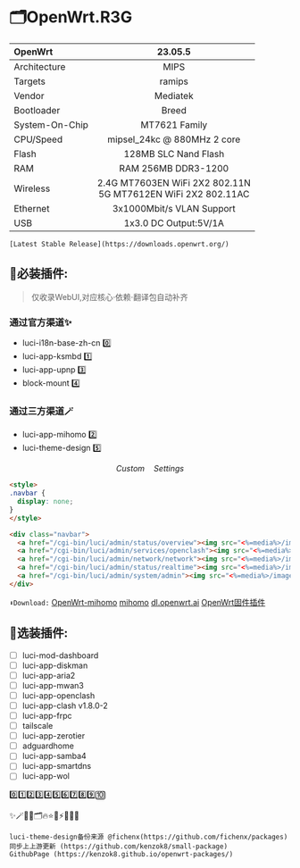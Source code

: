 # 🗂️OpenWrt.R3G
| OpenWrt | 23.05.5 |
| :------ |:-------:|
Architecture|MIPS
Targets|ramips
Vendor|Mediatek
Bootloader|Breed
System-On-Chip|MT7621 Family
CPU/Speed|mipsel_24kc @ 880MHz 2 core
Flash|128MB SLC Nand Flash
RAM|RAM 256MB DDR3-1200
Wireless|2.4G MT7603EN WiFi 2X2 802.11N<br>5G MT7612EN WiFi 2X2 802.11AC
Ethernet|3x1000Mbit/s VLAN Support
USB|1x3.0 DC Output:5V/1A

```
[Latest Stable Release](https://downloads.openwrt.org/)
```

## 📔必装插件:
> 仅收录WebUI,对应核心·依赖·翻译包自动补齐
### 通过官方渠道✨

* luci-i18n-base-zh-cn 0️⃣
* luci-app-ksmbd 1️⃣
* luci-app-upnp 3️⃣
* block-mount 4️⃣

### 通过三方渠道🪄
* luci-app-mihomo 2️⃣
* luci-theme-design 5️⃣

$$Custom \quad Settings$$
```html
<style>
.navbar {
  display: none;
}
</style>

<div class="navbar">
  <a href="/cgi-bin/luci/admin/status/overview"><img src="<%=media%>/images/home.png" /></a>
  <a href="/cgi-bin/luci/admin/services/openclash"><img src="<%=media%>/images/openclash.png" /></a>
  <a href="/cgi-bin/luci/admin/network/network"><img src="<%=media%>/images/link.png" /></a>
  <a href="/cgi-bin/luci/admin/status/realtime"><img src="<%=media%>/images/rank.png" /></a>
  <a href="/cgi-bin/luci/admin/system/admin"><img src="<%=media%>/images/user.png" /></a>
</div>
```

`⬇️Download:`
[OpenWrt-mihomo](https://github.com/morytyann/OpenWrt-mihomo)
[mihomo](https://github.com/MetaCubeX/mihomo)
[dl.openwrt.ai](https://dl.openwrt.ai/packages-24.10/mipsel_24kc/kiddin9/)
[OpenWrt固件插件](https://dllkids.xyz/packages/mipsel_24kc/)

## 🔮选装插件:

- [ ] luci-mod-dashboard
- [ ] luci-app-diskman
- [ ] luci-app-aria2
- [ ] luci-app-mwan3
- [ ] luci-app-openclash
- [ ] luci-app-clash v1.8.0-2
- [ ] luci-app-frpc
- [ ] tailscale
- [ ] luci-app-zerotier
- [ ] adguardhome
- [ ] luci-app-samba4
- [ ] luci-app-smartdns
- [ ] luci-app-wol

0️⃣1️⃣2️⃣3️⃣4️⃣5️⃣6️⃣7️⃣8️⃣9️⃣🔟

✨🪄🔎📔🗂️🔥⭐💖⚡🔦🔮🧸

```
luci-theme-design备份来源 @fichenx(https://github.com/fichenx/packages)
同步上上游更新 (https://github.com/kenzok8/small-package)
GithubPage (https://kenzok8.github.io/openwrt-packages/)
```
